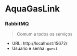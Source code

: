 # AquaGasLink

### RabbitMQ
> Comum a todos os serviços
- URL: http://localhost:15672/
- Usuario e senha: `guest`